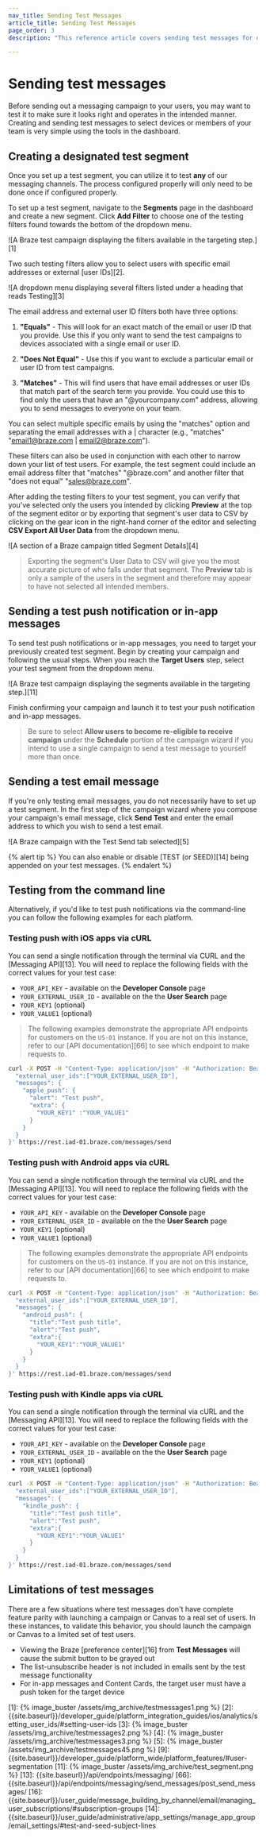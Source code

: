 ```yaml
---
nav_title: Sending Test Messages
article_title: Sending Test Messages
page_order: 3
description: "This reference article covers sending test messages for different channels."

---
```


# Sending test messages

Before sending out a messaging campaign to your users, you may want to test it to make sure it looks right and operates in the intended manner. Creating and sending test messages to select devices or members of your team is very simple using the tools in the dashboard.

## Creating a designated test segment <a class="margin-fix" name="test-segment"></a>

Once you set up a test segment, you can utilize it to test **any** of our messaging channels. The process configured properly will only need to be done once if configured properly.

To set up a test segment, navigate to the **Segments** page in the dashboard and create a new segment. Click **Add Filter** to choose one of the testing filters found towards the bottom of the dropdown menu.

![A Braze test campaign displaying the filters available in the targeting step.][1]

Two such testing filters allow you to select users with specific email addresses or external [user IDs][2].

![A dropdown menu displaying several filters listed under a heading that reads Testing][3]

The email address and external user ID filters both have three options:

  1) **"Equals"** - This will look for an exact match of the email or user ID that you provide. Use this if you only want to send the test campaigns to devices associated with a single email or user ID.

  2) **"Does Not Equal"** - Use this if you want to exclude a particular email or user ID from test campaigns.

  3) **"Matches"** - This will find users that have email addresses or user IDs that match part of the search term you provide. You could use this to find only the users that have an "@yourcompany.com" address, allowing you to send messages to everyone on your team.

You can select multiple specific emails by using the "matches" option and separating the email addresses with a &#124; character (e.g., "matches" "email1@braze.com &#124; email2@braze.com").

These filters can also be used in conjunction with each other to narrow down your list of test users. For example, the test segment could include an email address filter that "matches" "@braze.com" and another filter that "does not equal" "sales@braze.com". 

After adding the testing filters to your test segment, you can verify that you've selected only the users you intended by clicking **Preview** at the top of the segment editor or by exporting that segment's user data to CSV by clicking on the gear icon in the right-hand corner of the editor and selecting **CSV Export All User Data** from the dropdown menu.

![A section of a Braze campaign titled Segment Details][4]

>  Exporting the segment's User Data to CSV will give you the most accurate picture of who falls under that segment. The **Preview** tab is only a sample of the users in the segment and therefore may appear to have not selected all intended members.

## Sending a test push notification or in-app messages <a class="margin-fix" name="push-inapp-test"></a>

To send test push notifications or in-app messages, you need to target your previously created test segment. Begin by creating your campaign and following the usual steps. When you reach the **Target Users** step, select your test segment from the dropdown menu.

![A Braze test campaign displaying the segments available in the targeting step.][11]

Finish confirming your campaign and launch it to test your push notification and in-app messages.

>  Be sure to select **Allow users to become re-eligible to receive campaign** under the **Schedule** portion of the campaign wizard if you intend to use a single campaign to send a test message to yourself more than once.

## Sending a test email message

If you're only testing email messages, you do not necessarily have to set up a test segment. In the first step of the campaign wizard where you compose your campaign's email message, click **Send Test** and enter the email address to which you wish to send a test email. 

![A Braze campaign with the Test Send tab selected][5]

{% alert tip %} 
You can also enable or disable [TEST (or SEED)][14] being appended on your test messages.
{% endalert %}


## Testing from the command line

Alternatively, if you'd like to test push notifications via the command-line you can follow the following examples for each platform.

### Testing push with iOS apps via cURL

You can send a single notification through the terminal via CURL and the [Messaging API][13]. You will need to replace the following fields with the correct values for your test case:

- `YOUR_API_KEY` - available on the **Developer Console** page
- `YOUR_EXTERNAL_USER_ID` - available on the the **User Search** page
- `YOUR_KEY1` (optional)
- `YOUR_VALUE1` (optional)


>  The following examples demonstrate the appropriate API endpoints for customers on the `US-01` instance. If you are not on this instance, refer to our [API documentation][66] to see which endpoint to make requests to.

```bash
curl -X POST -H "Content-Type: application/json" -H "Authorization: Bearer {YOUR_API_KEY}" -d '{
  "external_user_ids":["YOUR_EXTERNAL_USER_ID"],
  "messages": {
    "apple_push": {
      "alert": "Test push",
      "extra": { 
        "YOUR_KEY1" :"YOUR_VALUE1"
      }
    }
  }
}' https://rest.iad-01.braze.com/messages/send
```

### Testing push with Android apps via cURL

You can send a single notification through the terminal via cURL and the [Messaging API][13]. You will need to replace the following fields with the correct values for your test case:

- `YOUR_API_KEY` - available on the **Developer Console** page
- `YOUR_EXTERNAL_USER_ID` - available on the the **User Search** page
- `YOUR_KEY1` (optional)
- `YOUR_VALUE1` (optional)

>  The following examples demonstrate the appropriate API endpoints for customers on the `US-01` instance. If you are not on this instance, refer to our [API documentation][66] to see which endpoint to make requests to.

```bash
curl -X POST -H "Content-Type: application/json" -H "Authorization: Bearer {YOUR_API_KEY}" -d '{
  "external_user_ids":["YOUR_EXTERNAL_USER_ID"],
  "messages": {
    "android_push": {
      "title":"Test push title",
      "alert":"Test push",
      "extra":{
        "YOUR_KEY1":"YOUR_VALUE1"
      }
    }
  }
}' https://rest.iad-01.braze.com/messages/send
```

### Testing push with Kindle apps via cURL

You can send a single notification through the terminal via cURL and the [Messaging API][13]. You will need to replace the following fields with the correct values for your test case:

- `YOUR_API_KEY` - available on the **Developer Console** page
- `YOUR_EXTERNAL_USER_ID` - available on the the **User Search** page
- `YOUR_KEY1` (optional)
- `YOUR_VALUE1` (optional)

```bash
curl -X POST -H "Content-Type: application/json" -H "Authorization: Bearer {YOUR_API_KEY}" -d '{
  "external_user_ids":["YOUR_EXTERNAL_USER_ID"],
  "messages": {
    "kindle_push": {
      "title":"Test push title",
      "alert":"Test push",
      "extra":{
        "YOUR_KEY1":"YOUR_VALUE1"
      }
    }
  }
}' https://rest.iad-01.braze.com/messages/send
```

## Limitations of test messages

There are a few situations where test messages don't have complete feature parity with launching a campaign or Canvas to a real set of users. In these instances, to validate this behavior, you should launch the campaign or Canvas to a limited set of test users.

- Viewing the Braze [preference center][16] from **Test Messages** will cause the submit button to be grayed out
- The list-unsubscribe header is not included in emails sent by the test message functionality
- For in-app messages and Content Cards, the target user must have a push token for the target device

[1]: {% image_buster /assets/img_archive/testmessages1.png %}
[2]: {{site.baseurl}}/developer_guide/platform_integration_guides/ios/analytics/setting_user_ids/#setting-user-ids
[3]: {% image_buster /assets/img_archive/testmessages2.png %}
[4]: {% image_buster /assets/img_archive/testmessages3.png %}
[5]: {% image_buster /assets/img_archive/testmessages45.png %}
[9]: {{site.baseurl}}/developer_guide/platform_wide/platform_features/#user-segmentation
[11]: {% image_buster /assets/img_archive/test_segment.png %}
[13]: {{site.baseurl}}/api/endpoints/messaging/
[66]: {{site.baseurl}}/api/endpoints/messaging/send_messages/post_send_messages/
[16]: {{site.baseurl}}/user_guide/message_building_by_channel/email/managing_user_subscriptions/#subscription-groups
[14]: {{site.baseurl}}/user_guide/administrative/app_settings/manage_app_group/email_settings/#test-and-seed-subject-lines
